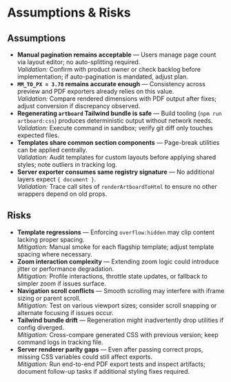 # Assumptions & Risks

## Assumptions
- **Manual pagination remains acceptable** — Users manage page count via layout editor; no auto-splitting required.  
  _Validation:_ Confirm with product owner or check backlog before implementation; if auto-pagination is mandated, adjust plan.
- **`MM_TO_PX = 3.78` remains accurate enough** — Consistency across preview and PDF exporters already relies on this value.  
  _Validation:_ Compare rendered dimensions with PDF output after fixes; adjust conversion if discrepancy observed.
- **Regenerating `artboard` Tailwind bundle is safe** — Build tooling (`npm run artboard:css`) produces deterministic output without network needs.  
  _Validation:_ Execute command in sandbox; verify git diff only touches expected files.
- **Templates share common section components** — Page-break utilities can be applied centrally.  
  _Validation:_ Audit templates for custom layouts before applying shared styles; note outliers in tracking log.
- **Server exporter consumes same registry signature** — No additional layers expect `{ document }`.  
  _Validation:_ Trace call sites of `renderArtboardToHtml` to ensure no other wrappers depend on old props.

## Risks
- **Template regressions** — Enforcing `overflow:hidden` may clip content lacking proper spacing.  
  _Mitigation:_ Manual smoke for each flagship template; adjust template spacing where necessary.
- **Zoom interaction complexity** — Extending zoom logic could introduce jitter or performance degradation.  
  _Mitigation:_ Profile interactions, throttle state updates, or fallback to simpler zoom if issues surface.
- **Navigation scroll conflicts** — Smooth scrolling may interfere with iframe sizing or parent scroll.  
  _Mitigation:_ Test on various viewport sizes; consider scroll snapping or alternate focusing if issues occur.
- **Tailwind bundle drift** — Regeneration might inadvertently drop utilities if config diverged.  
  _Mitigation:_ Cross-compare generated CSS with previous version; keep command logs in tracking file.
- **Server renderer parity gaps** — Even after passing correct props, missing CSS variables could still affect exports.  
  _Mitigation:_ Run end-to-end PDF export tests and inspect artifacts; document follow-up tasks if additional styling fixes required.
